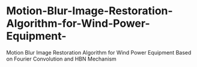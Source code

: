 # Motion-Blur-Image-Restoration-Algorithm-for-Wind-Power-Equipment-
Motion Blur Image Restoration Algorithm for Wind Power Equipment Based on Fourier Convolution and HBN Mechanism
